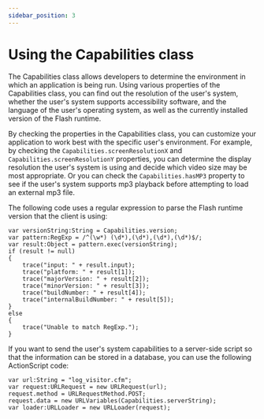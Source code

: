```yaml
---
sidebar_position: 3
---
```


# Using the Capabilities class

The Capabilities class allows developers to determine the environment in which
an application is being run. Using various properties of the Capabilities class,
you can find out the resolution of the user's system, whether the user's system
supports accessibility software, and the language of the user's operating
system, as well as the currently installed version of the Flash runtime.

By checking the properties in the Capabilities class, you can customize your
application to work best with the specific user's environment. For example, by
checking the `Capabilities.screenResolutionX` and
`Capabilities.screenResolutionY` properties, you can determine the display
resolution the user's system is using and decide which video size may be most
appropriate. Or you can check the `Capabilities.hasMP3` property to see if the
user's system supports mp3 playback before attempting to load an external mp3
file.

The following code uses a regular expression to parse the Flash runtime version
that the client is using:

    var versionString:String = Capabilities.version;
    var pattern:RegExp = /^(\w*) (\d*),(\d*),(\d*),(\d*)$/;
    var result:Object = pattern.exec(versionString);
    if (result != null)
    {
    	trace("input: " + result.input);
    	trace("platform: " + result[1]);
    	trace("majorVersion: " + result[2]);
    	trace("minorVersion: " + result[3]);
    	trace("buildNumber: " + result[4]);
    	trace("internalBuildNumber: " + result[5]);
    }
    else
    {
    	trace("Unable to match RegExp.");
    }

If you want to send the user's system capabilities to a server-side script so
that the information can be stored in a database, you can use the following
ActionScript code:

    var url:String = "log_visitor.cfm";
    var request:URLRequest = new URLRequest(url);
    request.method = URLRequestMethod.POST;
    request.data = new URLVariables(Capabilities.serverString);
    var loader:URLLoader = new URLLoader(request);
